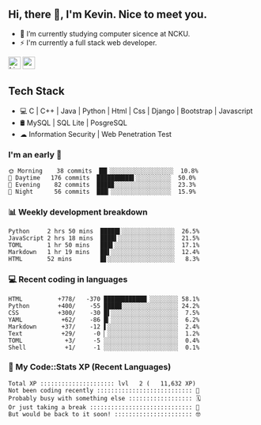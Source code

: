 ## Hi, there 👋, I'm Kevin. Nice to meet you.

- 🌱 I’m currently studying computer sicence at NCKU.
- ⚡ I'm currently a full stack web developer.

<a href="https://www.linkedin.com/in/kevin12686/"><img alt="LinkedIn" src="https://img.shields.io/badge/linkedin%20-%230077B5.svg?&style=for-the-badge&logo=linkedin&logoColor=white" height=25></a>
<a href="https://www.instagram.com/kevin12686/"><img src="https://img.shields.io/badge/instagram-3f729b?&style=for-the-badge&logo=instagram&logoColor=white" height=25></a>

## Tech Stack

* 💻 C | C++ | Java | Python | Html | Css | Django | Bootstrap | Javascript
* 🛢️ MySQL | SQL Lite | PosgreSQL
* ☁ Information Security | Web Penetration Test

### I'm an early 🐤

<!-- early_bird start -->

```text
🌞 Morning    38 commits  ██▎░░░░░░░░░░░░░░░░░░  10.8%
🌆 Daytime   176 commits  ██████████▌░░░░░░░░░░  50.0%
🌃 Evening    82 commits  ████▉░░░░░░░░░░░░░░░░  23.3%
🌙 Night      56 commits  ███▎░░░░░░░░░░░░░░░░░  15.9%
```

<!-- early_bird end -->

### 📊 Weekly development breakdown

<!-- code_time start -->

```text
Python     2 hrs 50 mins  █████▌░░░░░░░░░░░░░░░  26.5%
JavaScript 2 hrs 18 mins  ████▌░░░░░░░░░░░░░░░░  21.5%
TOML       1 hr 50 mins   ███▌░░░░░░░░░░░░░░░░░  17.1%
Markdown   1 hr 19 mins   ██▌░░░░░░░░░░░░░░░░░░  12.4%
HTML       52 mins        █▋░░░░░░░░░░░░░░░░░░░   8.3%
```

<!-- code_time end -->

### 💻 Recent coding in languages

<!-- code_diff start -->

```text
HTML          +778/   -370 ████████████▏░░░░░░░░ 58.1%
Python        +400/    -55 █████░░░░░░░░░░░░░░░░ 24.2%
CSS           +300/    -30 █▌░░░░░░░░░░░░░░░░░░░  7.5%
YAML           +62/    -86 █▎░░░░░░░░░░░░░░░░░░░  6.2%
Markdown       +37/    -12 ▌░░░░░░░░░░░░░░░░░░░░  2.4%
Text           +29/     -0 ▏░░░░░░░░░░░░░░░░░░░░  1.2%
TOML            +3/     -5 ░░░░░░░░░░░░░░░░░░░░░  0.4%
Shell           +1/     -1 ░░░░░░░░░░░░░░░░░░░░░  0.1%
```

<!-- code_diff end -->

### 🧰 My Code::Stats XP (Recent Languages)

<!-- codestats start -->

```text
Total XP ::::::::::::::::::::: lvl   2 (   11,632 XP) 
Not been coding recently ::::::::::::::::::::::::::: 🙈
Probably busy with something else :::::::::::::::::: 🗓
Or just taking a break ::::::::::::::::::::::::::::: 🌴
But would be back to it soon! :::::::::::::::::::::: 🤓
```

<!-- codestats end -->
